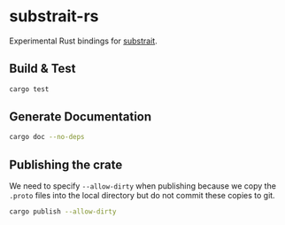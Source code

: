 # substrait-rs

Experimental Rust bindings for [substrait](https://substrait.io/).

## Build & Test

``` bash
cargo test
```

## Generate Documentation

``` bash
cargo doc --no-deps
```

## Publishing the crate

We need to specify `--allow-dirty` when publishing because we copy the `.proto` files into the local directory but
do not commit these copies to git.

``` bash
cargo publish --allow-dirty
```